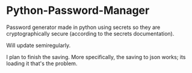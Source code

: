 # Python-Password-Manager

Password generator made in python using secrets so they are cryptographically secure (according to the secrets documentation).

Will update semiregularly.

I plan to finish the saving. More specifically, the saving to json works; its loading it that's the problem.
